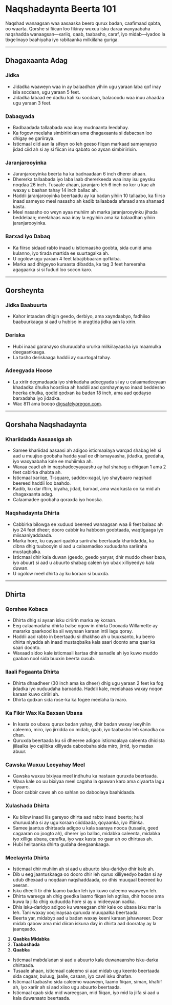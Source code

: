 # Naqshadaynta Beerta 101

Naqshad wanaagsan waa aasaaska beero qurux badan, caafimaad qabta, oo waarta. Qorshe si fiican loo fikiray wuxuu isku daraa waxyaabaha naqshadda wanaagsan—xariiq, qaab, taabasho, caraf, iyo midab—iyadoo la tixgelinayo baahiyaha iyo rabitaanka milkiilaha guriga.

---

## Dhagaxaanta Adag

### Jidka

- Jidadka waaweyn waa in ay balaadhan yihiin ugu yaraan laba qof inay isla socdaan, ugu yaraan 5 feet.
- Jidadka labaad ee dadku kali ku socdaan, balacoodu waa inuu ahaadaa ugu yaraan 3 feet.

### Dabaqyada

- Badbaadada tallaabada waa inay mudnaanta leedahay.
- Ka fogow meelaha simbiriirixan ama dhagaxaanta si dabacsan loo dhigay ee gariiraya.
- Isticmaal ciid aan la sifeyn oo leh geeso fiiqan markaad samaynayso jidad ciid ah si ay si fiican isu qabato oo aysan simbiriirixin.

### Jaranjarooyinka

- Jaranjarooyinka beerta ha ka badnaadaan 6 inch dherer ahaan.
- Dhererka tallaabada iyo laba laab dhererkeeda waa inay isu geysku noqdaa 26 inch. Tusaale ahaan, jaranjaro leh 6 inch oo kor u kac ah waxay u baahan tahay 14 inch ballac ah.
- Haddii jaranjarooyinka beertaadu ay ka badan yihiin 10 tallaabo, ka fiirso inaad sameyso meel nasasho ah kadib tallaabada afaraad ama shanaad kasta.
- Meel nasasho oo weyn ayaa muhiim ah marka jaranjarooyinku jihada beddelaan; meelahaas waa inay la egyihiin ama ka balaadhan yihiin jaranjarooyinka.

### Barxad iyo Dabaq

- Ka fiirso sidaad rabto inaad u isticmaasho goobta, sida cunid ama kulanno, iyo tirada martida ee suurtagalka ah.
- U ogolow ugu yaraan 4 feet labajibbaaran qofkiiba.
- Marka aad dhigeyso kuraasta dibadda, ka tag 3 feet hareeraha agagaarka si si fudud loo socon karo.

---

## Qorsheynta

### Jidka Baabuurta

- Kahor intaadan dhigin geedo, derbiyo, ama xayndaabyo, fadhiiso baabuurkaaga si aad u hubiso in aragtida jidka aan la xirin.

### Deriska

- Hubi inaad garanayso shuruudaha ururka milkiilayaasha iyo maamulka deegaankaaga.
- La tasho deriskaaga haddii ay suurtogal tahay.

### Adeegyada Hoose

- La xiriir degmadaada iyo shirkadaha adeegyada si ay u calaamadeeyaan khadadka dhulka hoostiisa ah haddii aad qorshaynayso inaad beddesho heerka dhulka, qodid qodxan ka badan 18 inch, ama aad qodayso barxadaha iyo jidadka.
- Wac 811 ama booqo [digsafelyoregon.com](https://digsafelyoregon.com).

---

## Qorshaha Naqshadaynta

### Khariidadda Aasaasiga ah

- Samee khariidad aasaasi ah adigoo isticmaalaya warqad shabag leh si aad u muujiso goobaha hadda yaal ee dhismayaasha, jidadka, geedaha, iyo waxyaabaha kale ee muhiimka ah.
- Waxaa caadi ah in naqshadeeyayaashu ay hal shabag u dhigaan 1 ama 2 feet cabirka dhabta ah.
- Isticmaal xariiqe, T-square, saddex-xagal, iyo shaybaaro naqshad beereed haddii loo baahdo.
- Kadib, ku dar iftiin, biyaha, jidad, barxad, ama wax kasta oo ka mid ah dhagaxaanta adag.
- Calaamadee goobaha qoraxda iyo hooska.

### Naqshadaynta Dhirta

- Cabbirka bilowga ee xuduud beereed wanaagsan waa 8 feet balaac ah iyo 24 feet dheer; dooro cabbir ku habboon goobtaada, waqtigaaga iyo miisaaniyaddaada.
- Marka hore, ku cayaari qaabka sariiraha beertaada khariidadda, ka dibna dhig tuubooyin si aad u calaamadiso xuduudaha sariiraha mustaqbalka.
- Isticmaal dhir kala duwan (geedo, geedo yaryar, dhir muddo dheer baxa, iyo abuur) si aad u abuurto shabag caleen iyo ubax xilliyeedyo kala duwan.
- U ogolow meel dhirta ay ku koraan si buuxda.

---

## Dhirta

### Qorshee Kobaca

- Dhirta dhig si aysan isku ciriirin marka ay koraan.
- Eeg calaamadaha dhirta balse ogow in dhirta Dooxada Willamette ay mararka qaarkood ka sii weynaan karaan intii lagu qoray.
- Haddii aad rabto in beertaadu si dhakhso ah u buuxsanto, ku beero dhirta niyadda ah inaad mustaqbalka kala saari doonto ama qaar ka saari doonto.
- Waxaad sidoo kale isticmaali kartaa dhir sanadle ah iyo kuwo muddo gaaban nool sida buuxin beerta cusub.

### Ilaali Fogaanta Dhirta

- Dhirta dhaadheer (30 inch ama ka dheer) dhig ugu yaraan 2 feet ka fog jidadka iyo xuduudaha barxadda. Haddii kale, meelahaas waxay noqon karaan kuwo ciriiri ah.
- Dhirta qodxan sida rose-ka ka fogee meelaha la maro.

### Ka Fikir Wax Ka Baxsan Ubaxa

- In kasta oo ubaxu qurux badan yahay, dhir badan waxay leeyihiin caleemo, miro, iyo jirridda oo midab, qaab, iyo taabasho leh sanadka oo dhan.
- Quruxda beertaada ku sii dheeree adigoo isticmaalaya caleenta dhicista jiilaalka iyo cajiibka xilliyada qaboobaha sida miro, jirrid, iyo madax abuur.

### Cawska Wuxuu Leeyahay Meel

- Cawska wuxuu bixiyaa meel indhuhu ka nastaan quruxda beertaada.
- Waxa kale oo uu bixiyaa meel cagaha la qaawan karo ama ciyaarta lagu ciyaaro.
- Door cabbir caws ah oo sahlan oo daboolaya baahidaada.

### Xulashada Dhirta

- Ku bilow inaad liis gareyso dhirta aad rabto inaad beerto; hubi shuruudaha si ay ugu koraan ciiddaada, qoyaanka, iyo iftiinka.
- Samee jaantus dhirtaada adigoo u kala saaraya nooca (tusaale, geed cagaaran oo joogto ah), dherer iyo ballac, midabka caleenta, midabka iyo xilliga ubaxa, carafka, iyo wax kasta oo gaar ah oo dhirtaas ah.
- Hubi helitaanka dhirta gudaha deegaankaaga.

### Meelaynta Dhirta

- Isticmaal dhir muhiim ah si aad u abuurto isku-daridyo dhir kale ah.
- Dib u eeg jaantuskaaga oo dooro dhir leh qurux xilliyeedyo badan si ay udub dhexaad u noqdaan naqshaddaada, oo dhis muuqaal beereed ku xeeran.
- Isku dheelli tir dhir laamo badan leh iyo kuwo caleemo waaweyn leh.
- Dhirta wareega ah dhig geedka laamo fiiqan leh agtiisa, dhir hoose ama kuwa la jiifa dhig xuduudda hore si ay u mideeyaan xadka.
- Dhis isku-daridyo adigoo ku wareegsan dhir kale oo ubaxa isku mar la leh. Tani waxay xoojinaysaa quruxda muuqaalka beertaada.
- Beerta yar, midabyo aad u badan waxay keeni karaan jahawareer. Door midab qabow ama mid diiran iskuna day in dhirta aad dooratay ay la jaanqaado.


1. **Qaabka Midabka**
2. **Taabashada**
3. **Qaabka**

- Isticmaal mabda’adan si aad u abuurto kala duwanaansho isku-darka dhirtaada.
- Tusaale ahaan, isticmaal caleemo si aad midab ugu keento beertaada sida cagaar, buluug, jaalle, casaan, iyo cawl isku dhafan.
- Isticmaal taabasho sida caleemo waaweyn, laamo fiiqan, siman, khafiif ah, iyo xariir ah si aad xiiso ugu abuurto beertaada.
- Isticmaal qaab sida mid wareegsan, mid fiiqan, iyo mid la jiifa si aad u kala duwanaato beertaada.
